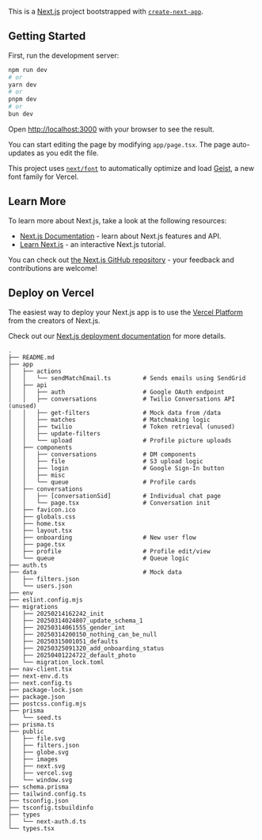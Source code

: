 This is a [Next.js](https://nextjs.org) project bootstrapped with [`create-next-app`](https://nextjs.org/docs/app/api-reference/cli/create-next-app).

## Getting Started

First, run the development server:

```bash
npm run dev
# or
yarn dev
# or
pnpm dev
# or
bun dev
```

Open [http://localhost:3000](http://localhost:3000) with your browser to see the result.

You can start editing the page by modifying `app/page.tsx`. The page auto-updates as you edit the file.

This project uses [`next/font`](https://nextjs.org/docs/app/building-your-application/optimizing/fonts) to automatically optimize and load [Geist](https://vercel.com/font), a new font family for Vercel.

## Learn More

To learn more about Next.js, take a look at the following resources:

- [Next.js Documentation](https://nextjs.org/docs) - learn about Next.js features and API.
- [Learn Next.js](https://nextjs.org/learn) - an interactive Next.js tutorial.

You can check out [the Next.js GitHub repository](https://github.com/vercel/next.js) - your feedback and contributions are welcome!

## Deploy on Vercel

The easiest way to deploy your Next.js app is to use the [Vercel Platform](https://vercel.com/new?utm_medium=default-template&filter=next.js&utm_source=create-next-app&utm_campaign=create-next-app-readme) from the creators of Next.js.

Check out our [Next.js deployment documentation](https://nextjs.org/docs/app/building-your-application/deploying) for more details.

```text
.
├── README.md
├── app
│   ├── actions
│   │   └── sendMatchEmail.ts         # Sends emails using SendGrid
│   ├── api
│   │   ├── auth                      # Google OAuth endpoint
│   │   ├── conversations             # Twilio Conversations API (unused)
│   │   ├── get-filters               # Mock data from /data
│   │   ├── matches                   # Matchmaking logic
│   │   ├── twilio                    # Token retrieval (unused)
│   │   ├── update-filters
│   │   └── upload                    # Profile picture uploads
│   ├── components
│   │   ├── conversations             # DM components
│   │   ├── file                      # S3 upload logic
│   │   ├── login                     # Google Sign-In button
│   │   ├── misc
│   │   └── queue                     # Profile cards
│   ├── conversations
│   │   ├── [conversationSid]         # Individual chat page
│   │   └── page.tsx                  # Conversation init
│   ├── favicon.ico
│   ├── globals.css
│   ├── home.tsx
│   ├── layout.tsx
│   ├── onboarding                    # New user flow
│   ├── page.tsx
│   ├── profile                       # Profile edit/view
│   └── queue                         # Queue logic
├── auth.ts
├── data                              # Mock data
│   ├── filters.json
│   └── users.json
├── env
├── eslint.config.mjs
├── migrations
│   ├── 20250214162242_init
│   ├── 20250314024807_update_schema_1
│   ├── 20250314061555_gender_int
│   ├── 20250314200150_nothing_can_be_null
│   ├── 20250315001051_defaults
│   ├── 20250325091320_add_onboarding_status
│   ├── 20250401224722_default_photo
│   └── migration_lock.toml
├── nav-client.tsx
├── next-env.d.ts
├── next.config.ts
├── package-lock.json
├── package.json
├── postcss.config.mjs
├── prisma
│   └── seed.ts
├── prisma.ts
├── public
│   ├── file.svg
│   ├── filters.json
│   ├── globe.svg
│   ├── images
│   ├── next.svg
│   ├── vercel.svg
│   └── window.svg
├── schema.prisma
├── tailwind.config.ts
├── tsconfig.json
├── tsconfig.tsbuildinfo
├── types
│   └── next-auth.d.ts
└── types.tsx
```